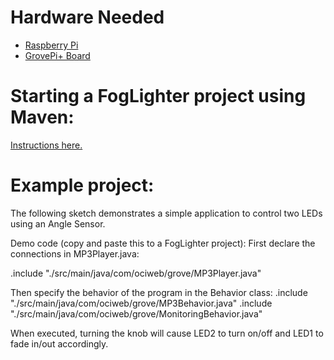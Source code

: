 # Hardware Needed
- [Raspberry Pi](https://www.raspberrypi.org/)
- [GrovePi+ Board](https://www.dexterindustries.com/shop/grovepi-board/)

# Starting a FogLighter project using Maven: 
[Instructions here.](https://github.com/oci-pronghorn/FogLighter/blob/master/README.md)
 
# Example project:
 
The following sketch demonstrates a simple application to control two LEDs using an Angle Sensor.

Demo code (copy and paste this to a FogLighter project):
First declare the connections in MP3Player.java:

.include "./src/main/java/com/ociweb/grove/MP3Player.java"

Then specify the behavior of the program in the Behavior class:
.include "./src/main/java/com/ociweb/grove/MP3Behavior.java"
.include "./src/main/java/com/ociweb/grove/MonitoringBehavior.java"

When executed, turning the knob will cause LED2 to turn on/off and LED1 to fade in/out accordingly. 
 
 
 
 
